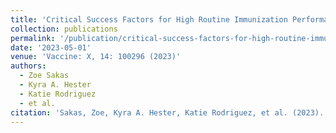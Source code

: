 ```yaml
---
title: 'Critical Success Factors for High Routine Immunization Performance: A Case Study of Senegal'
collection: publications
permalink: '/publication/critical-success-factors-for-high-routine-immunization-performance-a-case-study-of-senegal/'
date: '2023-05-01'
venue: 'Vaccine: X, 14: 100296 (2023)'
authors:
  - Zoe Sakas
  - Kyra A. Hester
  - Katie Rodriguez
  - et al.
citation: 'Sakas, Zoe, Kyra A. Hester, Katie Rodriguez, et al. (2023). "Critical Success Factors for High Routine Immunization Performance: A Case Study of Senegal." <i>Vaccine: X</i>, 14: 100296.'
---
```


